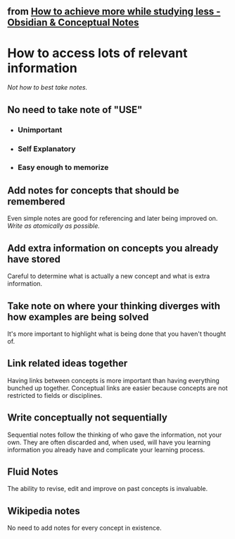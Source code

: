 ## from [How to achieve more while studying less - Obsidian & Conceptual Notes](https://www.youtube.com/watch?v=MYJsGksojms)
# How to access lots of relevant information
*Not how to best take notes.*
## No need to take note of "USE"
- ### Unimportant
- ### Self Explanatory
- ### Easy enough to memorize
## Add notes for concepts that should be remembered
Even simple notes are good for referencing and later being improved on. *Write as atomically as possible.*
## Add extra information on concepts you already have stored
Careful to determine what is actually a new concept and what is extra information.
## Take note on where your thinking diverges with how examples are being solved
It's more important to highlight what is being done that you haven't thought of.
## Link related ideas together
Having links between concepts is more important than having everything bunched up together. Conceptual links are easier because concepts are not restricted to fields or disciplines.
## Write conceptually not sequentially
Sequential notes follow the thinking of who gave the information, not your own. They are often discarded and, when used, will have you learning information you already have and complicate your learning process.
## Fluid Notes
The ability to revise, edit and improve on past concepts is invaluable.
## Wikipedia notes
No need to add notes for every concept in existence.